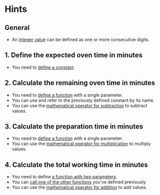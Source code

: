 # Hints

## General

- An [integer value](https://docs.swift.org/swift-book/LanguageGuide/Functions.html#ID323) can be defined as one or more consecutive digits.

## 1. Define the expected oven time in minutes

- You need to [define a constant](https://docs.swift.org/swift-book/LanguageGuide/TheBasics.html#ID310).

## 2. Calculate the remaining oven time in minutes

- You need to [define a function](https://docs.swift.org/swift-book/LanguageGuide/Functions.html#ID159) with a single parameter.
- You can use and refer to the previously defined constant by its name.
- You can use the [mathematical operator for subtraction](https://docs.swift.org/swift-book/LanguageGuide/Functions.html#ID63) to subtract values.

## 3. Calculate the preparation time in minutes

- You need to [define a function](https://docs.swift.org/swift-book/LanguageGuide/Functions.html#ID159) with a single parameter.
- You can use the [mathematical operator for multiplication](https://docs.swift.org/swift-book/LanguageGuide/Functions.html#ID63) to multiply values.

## 4. Calculate the total working time in minutes

- You need to define [a function with two parameters](https://docs.swift.org/swift-book/LanguageGuide/Functions.html#ID528).
- You can [call one of the other functions](https://docs.swift.org/swift-book/LanguageGuide/Functions.html#ID159) you've defined previously.
- You can use the [mathematical operator for addition](https://docs.swift.org/swift-book/LanguageGuide/Functions.html#ID63) to add values.
